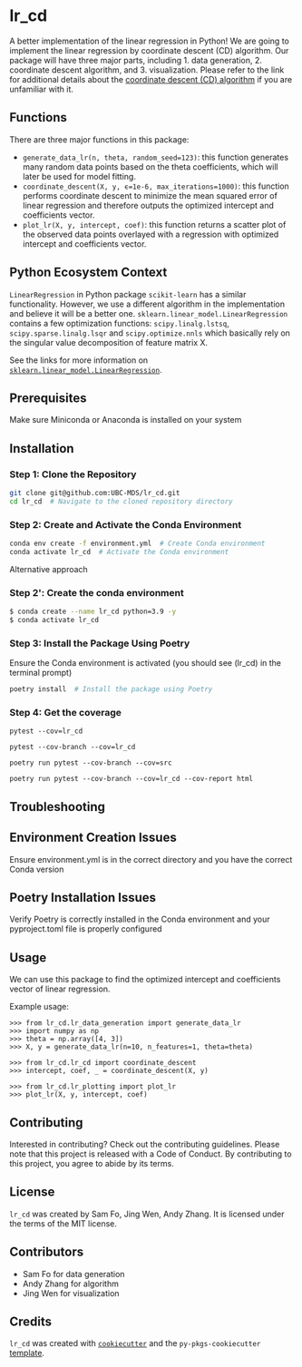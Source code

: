 # lr_cd

A better implementation of the linear regression in Python! We are going to implement the linear regression by coordinate descent (CD) algorithm. Our package will have three major parts, including 1. data generation, 2. coordinate descent algorithm, and 3. visualization. Please refer to the link for additional details about the [coordinate descent (CD) algorithm](https://en.wikipedia.org/wiki/Coordinate_descent) if you are unfamiliar with it.

## Functions

There are three major functions in this package:

- `generate_data_lr(n, theta, random_seed=123)`: this function generates many random data points based on the theta coefficients, which will later be used for model fitting.
- `coordinate_descent(X, y, ϵ=1e-6, max_iterations=1000)`: this function performs coordinate descent to minimize the mean squared error of linear regression and therefore outputs the optimized intercept and coefficients vector.
- `plot_lr(X, y, intercept, coef)`: this function returns a scatter plot of the observed data points overlayed with a regression with optimized intercept and coefficients vector.

## Python Ecosystem Context

`LinearRegression` in Python package `scikit-learn` has a similar functionality. However, we use a different algorithm in the implementation and believe it will be a better one. `sklearn.linear_model.LinearRegression` contains a few optimization functions: `scipy.linalg.lstsq`, `scipy.sparse.linalg.lsqr` and `scipy.optimize.nnls` which basically rely on the singular value decomposition of feature matrix X.

See the links for more information on [`sklearn.linear_model.LinearRegression`](https://scikit-learn.org/stable/modules/linear_model.html#ordinary-least-squares).

## Prerequisites

Make sure Miniconda or Anaconda is installed on your system

## Installation

### Step 1: Clone the Repository

```bash
git clone git@github.com:UBC-MDS/lr_cd.git
cd lr_cd  # Navigate to the cloned repository directory
```

### Step 2: Create and Activate the Conda Environment

```bash
conda env create -f environment.yml  # Create Conda environment
conda activate lr_cd  # Activate the Conda environment
```
Alternative approach
### Step 2': Create the conda environment
```bash
$ conda create --name lr_cd python=3.9 -y
$ conda activate lr_cd
```

### Step 3: Install the Package Using Poetry

Ensure the Conda environment is activated (you should see (lr_cd) in the terminal prompt)

```bash
poetry install  # Install the package using Poetry
```

### Step 4: Get the coverage
```
pytest --cov=lr_cd

pytest --cov-branch --cov=lr_cd

poetry run pytest --cov-branch --cov=src

poetry run pytest --cov-branch --cov=lr_cd --cov-report html

```



## Troubleshooting

## Environment Creation Issues

Ensure environment.yml is in the correct directory and you have the correct Conda version

## Poetry Installation Issues

Verify Poetry is correctly installed in the Conda environment and your pyproject.toml file is properly configured

## Usage

We can use this package to find the optimized intercept and coefficients vector of linear regression.

Example usage:

```
>>> from lr_cd.lr_data_generation import generate_data_lr
>>> import numpy as np
>>> theta = np.array([4, 3])
>>> X, y = generate_data_lr(n=10, n_features=1, theta=theta)

>>> from lr_cd.lr_cd import coordinate_descent
>>> intercept, coef, _ = coordinate_descent(X, y)

>>> from lr_cd.lr_plotting import plot_lr
>>> plot_lr(X, y, intercept, coef)
```

## Contributing

Interested in contributing? Check out the contributing guidelines. Please note that this project is released with a Code of Conduct. By contributing to this project, you agree to abide by its terms.

## License

`lr_cd` was created by Sam Fo, Jing Wen, Andy Zhang. It is licensed under the terms of the MIT license.

## Contributors

- Sam Fo for data generation
- Andy Zhang for algorithm
- Jing Wen for visualization

## Credits

`lr_cd` was created with [`cookiecutter`](https://cookiecutter.readthedocs.io/en/latest/) and the `py-pkgs-cookiecutter` [template](https://github.com/py-pkgs/py-pkgs-cookiecutter).
